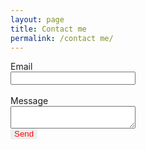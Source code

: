 ```yaml
---
layout: page
title: Contact me
permalink: /contact me/
---
```

<style>
 #subbtn{
  border:none;
  color:red;
 }
 
 input[type=email]{
  width:200px !important;
  }
  
  textarea {
   width:200px;}
   
   label{
    margin-top:15px;
   }

</style>

<form method= "post" action="http://formspree.io/webdezinesco@gmail.com">
 <label>Email</label>
  <br />
  <input type="email" name="_replyto">
  <br />
  <br />
  <label>Message</label>
  <br />
  <textarea name="body"></textarea>
  <br />
  <input id="subbtn" type="submit" value="Send">
</form>
